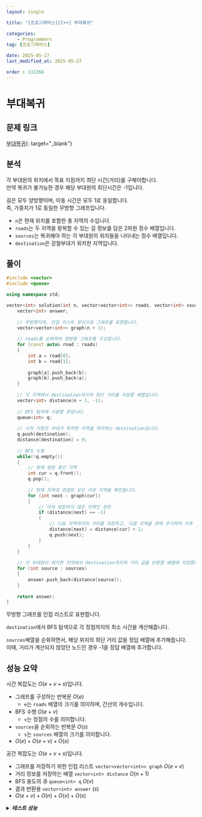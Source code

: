 ```yaml
---
layout: single

title: "[프로그래머스][C++] 부대복귀"

categories:
    - Programmers
tag: [프로그래머스]

date: 2025-05-27
last_modified_at: 2025-05-27

order : 132266
---
```


# 부대복귀

## 문제 링크

[부대복귀](https://school.programmers.co.kr/learn/courses/30/lessons/132266){: target="_blank"}

## 분석

각 부대원의 위치에서 목표 지점까지 최단 시간(거리)를 구해야합니다.  
만약 복귀가 불가능한 경우 해당 부대원의 최단시간은 -1입니다.

길은 모두 양방향이며, 이동 시간은 모두 1로 동일합니다.  
즉, 가중치가 1로 동일한 무방향 그래프입니다.

- `n`은 현재 위치를 포함한 총 지역의 수입니다.
- `roads`는 두 지역을 왕복할 수 있는 길 정보를 담은 2차원 정수 배열입니다.
- `sources`는 복귀해야 하는 각 부대원의 위치들을 나타내는 정수 배열입니다.
- `destination`은 강철부대가 위치한 지역입니다.

## 풀이

```cpp
#include <vector>
#include <queue>

using namespace std;

vector<int> solution(int n, vector<vector<int>> roads, vector<int> sources, int destination) {
    vector<int> answer;
    
    // 무방향이며, 인접 리스트 방식으로 그래프를 표현합니다.
    vector<vector<int>> graph(n + 1);
    
    // roads를 순회하여 양방향 그래프를 구성합니다.
    for (const auto& road : roads)
    {
        int a = road[0];
        int b = road[1];
        
        graph[a].push_back(b);
        graph[b].push_back(a);
    }
    
    // 각 지역에서 destination까지의 최단 거리를 저장할 배열입니다.
    vector<int> distance(n + 1, -1);
    
    // BFS 탐색에 사용할 큐입니다.
    queue<int> q;
    
    // 시작 지점은 부대가 위치한 지역을 의미하는 destination입니다.
    q.push(destination);
    distance[destination] = 0;
    
    // BFS 수행
    while(!q.empty())
    {
        // 현재 방문 중인 지역
        int cur = q.front();
        q.pop();
        
        // 현재 지역과 연결된 모든 이웃 지역을 확인합니다.
        for (int next : graph[cur])
        {
            // 아직 방문하지 않은 지역인 경우
            if (distance[next] == -1)
            {
                // 다음 지역까지의 거리를 저장하고, 다음 지역을 큐에 추가하여 이후 탐색을 진행합니다.
                distance[next] = distance[cur] + 1;
                q.push(next);
            }
        }
    }
    
    // 각 부대원이 위치한 지역에서 destination까지의 거리 값을 반환할 배열에 저장합니다.
    for (int source : sources)
    {
        answer.push_back(distance[source]);
    }
    
    return answer;
}
```

무방향 그래프를 인접 리스트로 표현합니다.

`destination`에서 BFS 탐색으로 각 정점까지의 최소 시간을 계산해줍니다.

`sources`배열을 순회하면서, 해당 위치의 최단 거리 값을 정답 배열에 추가해줍니다.  
이때, 거리가 계산되지 않았던 노드인 경우 -1을 정답 배열에 추가합니다.

## 성능 요약

시간 복잡도는 $O(e + v + s)$입니다.

- 그래프를 구성하는 반복문 $O(e)$
    + `e`는 `roads` 배열의 크기를 의미하며, 간선의 개수입니다.
- BFS 수행 $O(e + v)$
    + `v`는 정점의 수를 의미합니다.
- `sources`을 순회하는 반복문 $O(s)$
    + `s`는 `sources` 배열의 크기를 의미합니다.
- $O(e) + O(e + v) + O(s)$

공간 복잡도는 $O(e + v + s)$입니다.

- 그래프를 저장하기 위한 인접 리스트 `vector<vector<int>> graph` $O(e + v)$
- 거리 정보를 저장하는 배열 `vector<int> distance` $O(n + 1)$
- BFS 용도의 큐 `queue<int> q` $O(v)$
- 결과 반환용 `vector<int> answer` $(s)$
- $O(e + v) + O(n) + O(v) + O(s)$

<details>
<summary><h5 style="display: inline;">테스트 성능</h5></summary>
<div markdown="1">

테스트 1 〉 통과 (0.01ms, 4.14MB)  
테스트 2 〉 통과 (0.01ms, 4.29MB)  
테스트 3 〉 통과 (0.01ms, 4.23MB)  
테스트 4 〉 통과 (0.01ms, 4.18MB)  
테스트 5 〉 통과 (0.01ms, 4.14MB)  
테스트 6 〉 통과 (4.76ms, 9.55MB)  
테스트 7 〉 통과 (5.20ms, 10.4MB)  
테스트 8 〉 통과 (6.52ms, 17MB)  
테스트 9 〉 통과 (2.55ms, 7.66MB)  
테스트 10 〉 통과 (4.56ms, 8.66MB)  
테스트 11 〉 통과 (87.76ms, 106MB)  
테스트 12 〉 통과 (96.03ms, 106MB)  
테스트 13 〉 통과 (105.64ms, 106MB)  
테스트 14 〉 통과 (89.58ms, 106MB)  
테스트 15 〉 통과 (89.48ms, 106MB)  
테스트 16 〉 통과 (21.50ms, 27.5MB)  

</div>
</details>